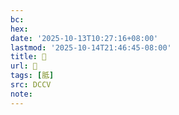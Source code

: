 ```yaml
---
bc:
hex:
date: '2025-10-13T10:27:16+08:00'
lastmod: '2025-10-14T21:46:45-08:00'
title: 􃌲
url: 􃌲
tags: [胝]
src: DCCV
note:
---
```

